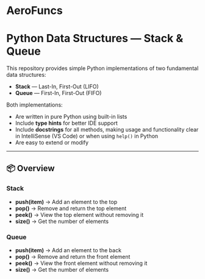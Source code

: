 # AeroFuncs

# Python Data Structures — Stack & Queue

This repository provides simple Python implementations of two fundamental data structures:  

- **Stack** — Last-In, First-Out (LIFO)  
- **Queue** — First-In, First-Out (FIFO)  

Both implementations:
- Are written in pure Python using built-in lists
- Include **type hints** for better IDE support
- Include **docstrings** for all methods, making usage and functionality clear in IntelliSense (VS Code) or when using `help()` in Python
- Are easy to extend or modify

---

## 📦 Overview

### Stack
- **push(item)** → Add an element to the top
- **pop()** → Remove and return the top element
- **peek()** → View the top element without removing it
- **size()** → Get the number of elements

### Queue
- **push(item)** → Add an element to the back
- **pop()** → Remove and return the front element
- **peek()** → View the front element without removing it
- **size()** → Get the number of elements
